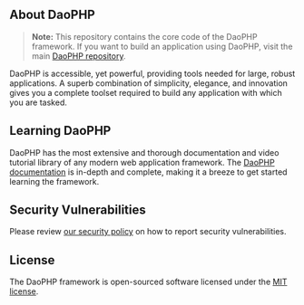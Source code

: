 ## About DaoPHP

> **Note:** This repository contains the core code of the DaoPHP framework. If you want to build an application using DaoPHP, visit the main [DaoPHP repository](https://github.com/daophp/daophp).

DaoPHP is accessible, yet powerful, providing tools needed for large, robust applications. A superb combination of simplicity, elegance, and innovation gives you a complete toolset required to build any application with which you are tasked.

## Learning DaoPHP

DaoPHP has the most extensive and thorough documentation and video tutorial library of any modern web application framework. The [DaoPHP documentation](https://daophp.com/docs) is in-depth and complete, making it a breeze to get started learning the framework.

## Security Vulnerabilities

Please review [our security policy](https://github.com/daophp/framework/security/policy) on how to report security vulnerabilities.

## License

The DaoPHP framework is open-sourced software licensed under the [MIT license](LICENSE.md).
